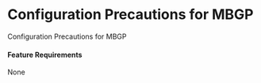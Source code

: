 Configuration Precautions for MBGP
==================================

Configuration Precautions for MBGP

#### Feature Requirements

None